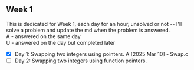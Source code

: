 ## Week 1
This is dedicated for Week 1, each day for an hour, unsolved or not -- I'll solve a problem and update the md when the problem is answered. <br />
A - answered on the same day <br />
U - answered on the day but completed later <br />

- [x] Day 1: Swapping two integers using pointers. A [2025 Mar 10] - Swap.c
- [ ] Day 2: Swapping two integers using function pointers.
